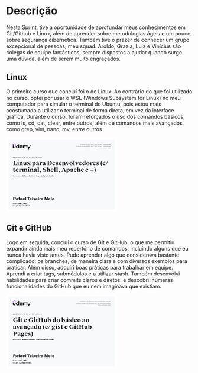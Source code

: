 # Descrição

Nesta Sprint, tive a oportunidade de aprofundar meus conhecimentos em Git/Github e Linux, além de aprender sobre metodologias ágeis e um pouco sobre segurança cibernética. Também tive o prazer de conhecer um grupo excepcional de pessoas, meu squad. Aroldo, Grazia, Luiz e Vinícius são colegas de equipe fantásticos, sempre dispostos a ajudar quando surge uma dúvida, além de serem muito engraçados.

## Linux

O primeiro curso que concluí foi o de Linux. Ao contrário do que foi utilizado no curso, optei por usar o WSL (Windows Subsystem for Linux) no meu computador para simular o terminal do Ubuntu, pois estou mais acostumado a utilizar o terminal de forma direta, em vez da interface gráfica. Durante o curso, foram reforçados o uso dos comandos básicos, como ls, cd, cat, clear, entre outros, além de comandos mais avançados, como grep, vim, nano, mv, entre outros.

<img src="/Sprint-1/imgs/Certificado-Linux.jpg" alt="Certificado_Linux" width="300" height="200">

## Git e GitHub

Logo em seguida, concluí o curso de Git e GitHub, o que me permitiu expandir ainda mais meu repertório de comandos, incluindo alguns que eu nunca havia visto antes. Pude aprender algo que considerava bastante complicado: os branches, de maneira clara e com diversos exemplos para praticar. Além disso, adquiri boas práticas para trabalhar em equipe. Aprendi a criar tags, submódulos e a utilizar stash. Também desenvolvi habilidades para criar commits claros e diretos, e descobri inúmeras funcionalidades do GitHub que eu nem imaginava que existiam.

<img src="/Sprint-1/imgs/Certificado-git.jpg" alt="Certificado_Git_GitHub" width="300" height="200">
